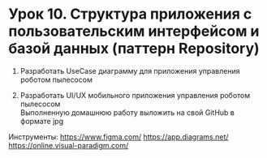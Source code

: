 # Урок 10. Структура приложения с пользовательским интерфейсом и базой данных (паттерн Repository)  

1) Разработать UseCase диаграмму для приложения управления роботом пылесосом  

2) Разработать UI/UX мобильного приложения управления роботом пылесосом  
Выполненную домашнюю работу выложить на свой GitHub в формате jpg  

Инструменты:
https://www.figma.com/
https://app.diagrams.net/
https://online.visual-paradigm.com/

